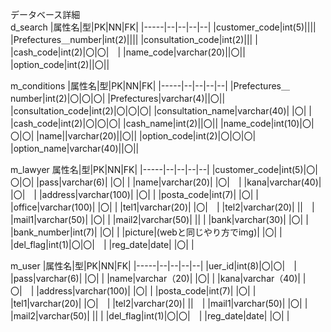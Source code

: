 データベース詳細<br>
d_search
|属性名|型|PK|NN|FK|
|-----|--|--|--|--|
|customer_code|int(5)||||
|Prefectures＿number|int(2)||||
|consultation_code|int(2)||| |
|cash_code|int(2)|〇|〇|　|
|name_code|varchar(20)||〇||
|option_code|int(2)||〇||


m_conditions
|属性名|型|PK|NN|FK|
|-----|--|--|--|--|
|Prefectures＿number|int(2)|〇|〇|〇|
|Prefectures|varchar(4)||〇||
|consultation_code|int(2)|〇|〇|〇|
|consultation_name|varchar(40)| |〇| |
|cash_code|int(2)|〇|〇|〇|
|cash_name|int(2)||〇||
|name_code|int(10)|〇|〇|〇|
|name||varchar(20)||〇||
|option_code|int(2)|〇|〇|〇|
|option_name|varchar(40)||〇||

m_lawyer
属性名|型|PK|NN|FK|
|-----|--|--|--|--|
|customer_code|int(5)|〇|〇|〇|
|pass|varchar(6)| |〇| |
|name|varchar(20)| |〇|　|
|kana|varchar(40)| |〇|　|
|address|varchar(100)| |〇| |
|posta_code|int(7)| |〇| |
|office|varchar(100)| |〇| |
|tel1|varchar(20)| |〇|　|
|tel2|varchar(20)| ||　|
|mail1|varchar(50)| |〇| |
|mail2|varchar(50)| || |
|bank|varchar(30)| |〇| |
|bank_number|int(7)| |〇| |
|picture|(webと同じやり方でimg)| |〇| |
|del_flag|int(1)|〇|〇|　|
|reg_date|date| |〇| |



m_user
|属性名|型|PK|NN|FK|
|-----|--|--|--|--|
|uer_id|int(8)|〇|〇|　|
|pass|varchar(6)| |〇| |
|name|varchar（20)| |〇| |
|kana|varchar（40)| |〇|　|
|address|varchar(100)| |〇| |
|posta_code|int(7)| |〇| |
|tel1|varchar(20)| |〇|　|
|tel2|varchar(20)| ||　|
|mail1|varchar(50)| |〇| |
|mail2|varchar(50)| || |
|del_flag|int(1)|〇|〇|　|
|reg_date|date| |〇| |
